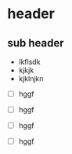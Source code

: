 # header

## sub header

- lkflsdk
- kjkjk
- kjklnjkn

- [ ] hggf
- [ ] hggf
- [ ] hggf
- [ ] hggf

